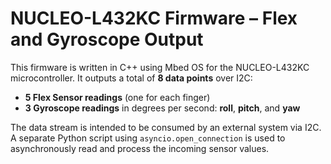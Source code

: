 # NUCLEO-L432KC Firmware – Flex and Gyroscope Output

This firmware is written in C++ using Mbed OS for the NUCLEO-L432KC microcontroller. It outputs a total of **8 data points** over I2C:

- **5 Flex Sensor readings** (one for each finger)  
- **3 Gyroscope readings** in degrees per second: **roll**, **pitch**, and **yaw**

The data stream is intended to be consumed by an external system via I2C. A separate Python script using `asyncio.open_connection` is used to asynchronously read and process the incoming sensor values.
